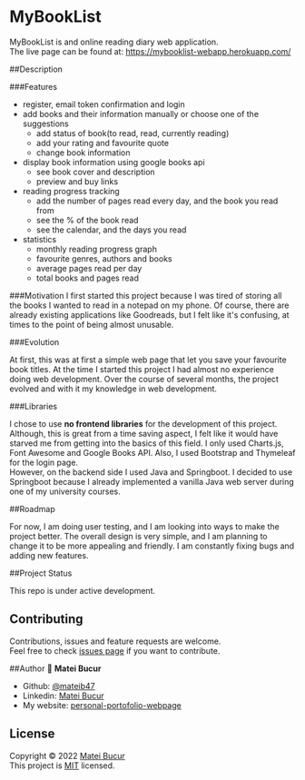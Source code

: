 # MyBookList

MyBookList is and online reading diary web application. </br>
The live page can be found at: https://mybooklist-webapp.herokuapp.com/

##Description

###Features

- register, email token confirmation and login
- add books and their information manually or choose one of the suggestions
    - add status of book(to read, read, currently reading)
    - add your rating and favourite quote
    - change book information
- display book information using google books api 
  - see book cover and description
  - preview and buy links
- reading progress tracking
    - add the number of pages read every day, and the book you read from
    - see the % of the book read
    - see the calendar, and the days you read
- statistics
    - monthly reading progress graph
    - favourite genres, authors and books
    - average pages read per day
    - total books and pages read

###Motivation
I first started this project because I was tired of storing all the books 
I wanted to read in a notepad on my phone. Of course, 
there are already existing applications like Goodreads, but I felt like it's 
confusing, at times to the point of being almost unusable.

###Evolution

At first, this was at first a simple web page that let you save your favourite
book titles. At the time I started this project I had almost no experience
doing web development. Over the course of several months, the project evolved
and with it my knowledge in web development.

###Libraries

I chose to use **no frontend libraries** for the development of this project. 
Although, this is great from a time saving aspect, I felt like it would have starved
me from getting into the basics of this field. I only used Charts.js, Font Awesome and Google Books API. Also, I used Bootstrap and Thymeleaf for the login page.<br>
However, on the backend side I used Java and Springboot. I decided to 
use Springboot because I already implemented a vanilla Java web server 
during one of my university courses. 

##Roadmap

For now, I am doing user testing, and I am looking into ways to make the project better.
The overall  design is very simple, and I am planning to change it to be more appealing and friendly. I am constantly fixing bugs and adding new features.

##Project Status

This repo is under active development.
## Contributing

Contributions, issues and feature requests are welcome. </br>
Feel free to check [issues page](https://github.com/mateib47/mateib47/book-list-project/issues) if you want to contribute.

##Author
🧑 **Matei Bucur**
- Github: [@mateib47](https://github.com/mateib47)
- Linkedin: [Matei Bucur](https://www.linkedin.com/in/matei-bucur-57a591207/)
- My website: [personal-portofolio-webpage](https://mateib47.github.io/personal-portofolio-webpage/)

## License

Copyright © 2022 [Matei Bucur](https://github.com/mateib47) </br>
This project is [MIT](https://github.com/mateib47/mateib47/book-list-project/LICENSE) licensed.
